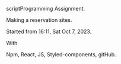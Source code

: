 scriptProgramming Assignment.

Making a reservation sites.


Started from 16:11, Sat Oct 7, 2023.


With 


Npm,
React,
JS,
Styled-components,
gitHub.





